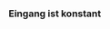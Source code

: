 ﻿### **Eingang ist konstant**

<!-- DOCCONTENT
Der Eingang wird mit diesem konstanten Wert vorbelegt (z.B. um in Formeln weiter verrechnet zu werden).
-->


